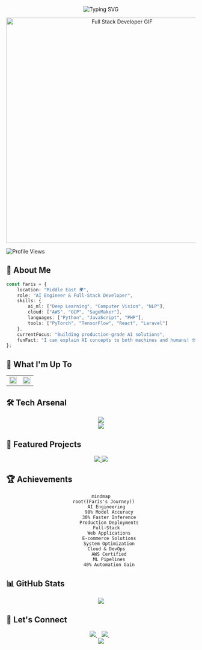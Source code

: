 <div align="center">

![Typing SVG](https://readme-typing-svg.demolab.com?font=Fira+Code&weight=600&size=28&duration=4000&pause=1000&color=2F81F7&center=true&vCenter=true&random=false&width=600&lines=Hello%2C+I'm+Faris+Darwish+%F0%9F%91%8B;AI+Engineer+%F0%9F%A4%96;Full-Stack+Developer+%F0%9F%9A%80;Let's+build+something+amazing!)

</div>
<p align="center">
  <img src="https://camo.githubusercontent.com/48161854bd8455e9a28fb00b81c3a985611dbedbd1128a41efd949457ffcdc14/68747470733a2f2f6d656469612e74656e6f722e636f6d2f557474433441495459523441414141642f66756c6c2d737461636b2d646576656c6f7065722e676966" alt="Full Stack Developer GIF" width="600" />
</p>
<!-- Profile Views Counter -->
<p align="left">
    <img src="https://komarev.com/ghpvc/?username=Darwee4&label=Profile%20views&color=2F81F7&style=for-the-badge" alt="Profile Views">
</p>

<!-- About Me Section -->
## 🤖 About Me

```typescript
const faris = {
    location: "Middle East 🌍",
    role: "AI Engineer & Full-Stack Developer",
    skills: {
        ai_ml: ["Deep Learning", "Computer Vision", "NLP"],
        cloud: ["AWS", "GCP", "SageMaker"],
        languages: ["Python", "JavaScript", "PHP"],
        tools: ["PyTorch", "TensorFlow", "React", "Laravel"]
    },
    currentFocus: "Building production-grade AI solutions",
    funFact: "I can explain AI concepts to both machines and humans! 🤓"
};
```

<!-- Activity Section -->
## 🚀 What I'm Up To

<table>
  <tr>
    <td width="50%">
        <img src="https://github-readme-activity-graph.vercel.app/graph?username=Darwee4&theme=github-compact&hide_border=true&area=true" width="100%">
    </td>
    <td width="50%">
        <img src="https://github-readme-stats.vercel.app/api/top-langs/?username=Darwee4&layout=compact&theme=github_dark&hide_border=true" width="100%">
    </td>
  </tr>
</table>

<!-- Skills Section -->
## 🛠️ Tech Arsenal

<div align="center">

<img src="https://skillicons.dev/icons?i=python,pytorch,tensorflow,aws,react,nodejs,docker,git" /><br>
<img src="https://skillicons.dev/icons?i=js,php,laravel,mysql,gcp,firebase,vscode,github" />

</div>

<!-- Projects Section -->
## 🌟 Featured Projects

<div align="center">
<a href="YOUR_REPO_LINK">
  <img src="https://github-readme-stats.vercel.app/api/pin/?username=XFarisDarwish&repo=YOUR_REPO_NAME&theme=github_dark&hide_border=true" />
</a>
<a href="YOUR_REPO_LINK">
  <img src="https://github-readme-stats.vercel.app/api/pin/?username=XFarisDarwish&repo=YOUR_REPO_NAME&theme=github_dark&hide_border=true" />
</a>
</div>

<!-- Achievements Section -->
## 🏆 Achievements
<div align="center">

```mermaid
mindmap
  root((Faris's Journey))
    AI Engineering
      98% Model Accuracy
      30% Faster Inference
      Production Deployments
    Full-Stack
      Web Applications
      E-commerce Solutions
      System Optimization
    Cloud & DevOps
      AWS Certified
      ML Pipelines
      40% Automation Gain
```

</div>

<!-- GitHub Stats Section -->
## 📊 GitHub Stats

<div align="center">
    <picture>
        <source media="(prefers-color-scheme: dark)" srcset="https://github-readme-streak-stats.herokuapp.com/?user=Darwee4&theme=github-dark-blue&hide_border=true">
        <source media="(prefers-color-scheme: light)" srcset="https://github-readme-streak-stats.herokuapp.com/?user=Darwee4&theme=default&hide_border=true">
        <img src="https://github-readme-streak-stats.herokuapp.com/?user=Darwee4&theme=default&hide_border=true">
    </picture>
</div>

<!-- Connect Section -->
## 🤝 Let's Connect

<div align="center">
    <a href="https://linkedin.com/in/XFD">
        <img src="https://img.shields.io/badge/LinkedIn-0077B5?style=for-the-badge&logo=linkedin&logoColor=white">
    </a>&nbsp;&nbsp;
    <a href="mailto:XFarisDarwish@gmail.com">
        <img src="https://img.shields.io/badge/Email-D14836?style=for-the-badge&logo=gmail&logoColor=white">
    </a>&nbsp;&nbsp;
</div>

<!-- Fun Footer -->
<div align="center">
    <img src="https://capsule-render.vercel.app/api?type=waving&color=gradient&height=100&section=footer"/>
</div>
